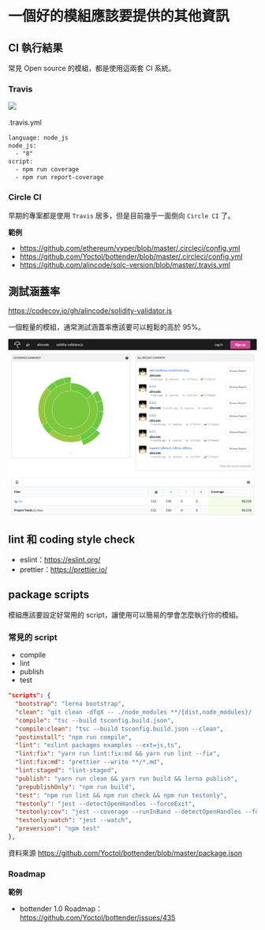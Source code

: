 # 一個好的模組應該要提供的其他資訊

## CI 執行結果

常見 Open source 的模組，都是使用這兩套 CI 系統。

### Travis

![](https://cdn.travis-ci.org/images/landing-page/laptop-f308ed79defa4f49c5f01af29a60084d.png)

.travis.yml

```
language: node_js
node_js:
  - "8"
script:
  - npm run coverage
  - npm run report-coverage
```

### Circle CI

早期的專案都是使用 `Travis` 居多，但是目前幾乎一面倒向 `Circle CI` 了。

**範例**

- <https://github.com/ethereum/vyper/blob/master/.circleci/config.yml>
- <https://github.com/Yoctol/bottender/blob/master/.circleci/config.yml>
- <https://github.com/alincode/solc-version/blob/master/.travis.yml>

## 測試涵蓋率

<https://codecov.io/gh/alincode/solidity-validator.js>

一個輕量的模組，通常測試涵蓋率應該要可以輕鬆的高於 95%。

![](https://raw.githubusercontent.com/alincode/modular-design-30days-2019/master/assets/codecov.png)

## lint 和 coding style check

- eslint：<https://eslint.org/>
- prettier：<https://prettier.io/>

## package scripts

模組應該要設定好常用的 script，讓使用可以簡易的學會怎麼執行你的模組。

### 常見的 script

- compile
- lint
- publish
- test

```json
"scripts": {
  "bootstrap": "lerna bootstrap",
  "clean": "git clean -dfqX -- ./node_modules **/{dist,node_modules}/ ./packages/*/tsconfig*tsbuildinfo",
  "compile": "tsc --build tsconfig.build.json",
  "compile:clean": "tsc --build tsconfig.build.json --clean",
  "postinstall": "npm run compile",
  "lint": "eslint packages examples --ext=js,ts",
  "lint:fix": "yarn run lint:fix:md && yarn run lint --fix",
  "lint:fix:md": "prettier --write **/*.md",
  "lint:staged": "lint-staged",
  "publish": "yarn run clean && yarn run build && lerna publish",
  "prepublishOnly": "npm run build",
  "test": "npm run lint && npm run check && npm run testonly",
  "testonly": "jest --detectOpenHandles --forceExit",
  "testonly:cov": "jest --coverage --runInBand --detectOpenHandles --forceExit",
  "testonly:watch": "jest --watch",
  "preversion": "npm test"
},
```

資料來源 <https://github.com/Yoctol/bottender/blob/master/package.json>

### Roadmap

**範例**

- bottender 1.0 Roadmap：<https://github.com/Yoctol/bottender/issues/435>
